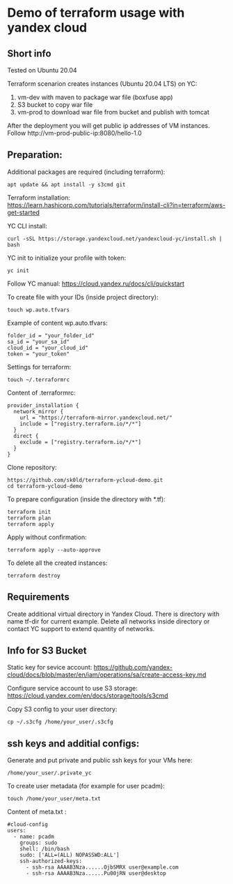 Demo of terraform usage with yandex cloud
=========

Short info
------------

Tested on Ubuntu 20.04

Terraform scenarion creates instances (Ubuntu 20.04 LTS) on YC:

1) vm-dev with maven to package war file (boxfuse app)
2) S3 bucket to copy war file
3) vm-prod to download war file from bucket and publish with tomcat

After the deployment you will get public ip addresses of VM instances.
Follow http://vm-prod-public-ip:8080/hello-1.0

Preparation:
------------

Additional packages are required (including terraform):

```
apt update && apt install -y s3cmd git
```
Terraform installation:
https://learn.hashicorp.com/tutorials/terraform/install-cli?in=terraform/aws-get-started

YC CLI install:
```
curl -sSL https://storage.yandexcloud.net/yandexcloud-yc/install.sh | bash
```

YC init to initialize your profile with token:
```
yc init
```
Follow YC manual: https://cloud.yandex.ru/docs/cli/quickstart

To create file with your IDs (inside project directory):
```
touch wp.auto.tfvars
```
Example of content wp.auto.tfvars:
```
folder_id = "your_folder_id"
sa_id = "your_sa_id"
cloud_id = "your_cloud_id"
token = "your_token"
```

Settings for terraform:
```
touch ~/.terraformrc
```
Content of .terraformrc:
```
provider_installation {
  network_mirror {
    url = "https://terraform-mirror.yandexcloud.net/"
    include = ["registry.terraform.io/*/*"]
  }
  direct {
    exclude = ["registry.terraform.io/*/*"]
  }
}
```

Clone repository:

```
https://github.com/sk0ld/terraform-ycloud-demo.git
cd terraform-ycloud-demo
```

To prepare configuration (inside the directory with *.tf):
```
terraform init
terraform plan
terraform apply
```

Apply without confirmation:
```
terraform apply --auto-approve
```

To delete all the created instances:

```
terraform destroy
```

Requirements
------------

Create additional virtual directory in Yandex Cloud. 
There is directory with name tf-dir for current example.
Delete all networks inside directory or contact YC support to extend quantity of networks.

Info for S3 Bucket
------------------

Static key for sevice account:
https://github.com/yandex-cloud/docs/blob/master/en/iam/operations/sa/create-access-key.md

Configure service account to use S3 storage:
https://cloud.yandex.com/en/docs/storage/tools/s3cmd

Copy S3 config to your user directory:
```
cp ~/.s3cfg /home/your_user/.s3cfg
```

ssh keys and additial configs:
-----------------------------

Generate and put private and public ssh keys for your VMs here:
```
/home/your_user/.private_yc
```

To create user metadata (for example for user pcadm):
```
touch /home/your_user/meta.txt
```

Content of meta.txt :
```
#cloud-config
users:
  - name: pcadm
    groups: sudo
    shell: /bin/bash
    sudo: ['ALL=(ALL) NOPASSWD:ALL']
    ssh-authorized-keys:
      - ssh-rsa AAAAB3Nza......OjbSMRX user@example.com
      - ssh-rsa AAAAB3Nza......Pu00jRN user@desktop
```


